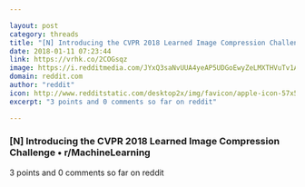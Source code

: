 ```yaml
---

layout: post
category: threads
title: "[N] Introducing the CVPR 2018 Learned Image Compression Challenge"
date: 2018-01-11 07:23:44
link: https://vrhk.co/2COGsqz
image: https://i.redditmedia.com/JYxQ3saNvUUA4yeAP5UDGoEwyZeLMXTHVuTv1AORPRk.jpg?w=320&s=b320c24410720688bed6de2d6e6d7437
domain: reddit.com
author: "reddit"
icon: http://www.redditstatic.com/desktop2x/img/favicon/apple-icon-57x57.png
excerpt: "3 points and 0 comments so far on reddit"

---
```


### [N] Introducing the CVPR 2018 Learned Image Compression Challenge • r/MachineLearning

3 points and 0 comments so far on reddit